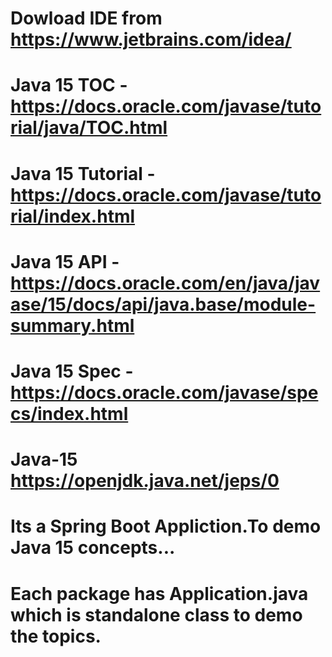# Dowload IDE from https://www.jetbrains.com/idea/
# Java 15 TOC - https://docs.oracle.com/javase/tutorial/java/TOC.html
# Java 15 Tutorial - https://docs.oracle.com/javase/tutorial/index.html
# Java 15 API - https://docs.oracle.com/en/java/javase/15/docs/api/java.base/module-summary.html
# Java 15 Spec - https://docs.oracle.com/javase/specs/index.html
# Java-15 https://openjdk.java.net/jeps/0
# Its a Spring Boot Appliction.To demo Java 15 concepts... 
# Each package has Application.java which is standalone class to demo the topics.
